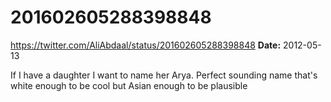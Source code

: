 # 201602605288398848
https://twitter.com/AliAbdaal/status/201602605288398848
**Date:** 2012-05-13

If I have a daughter I want to name her Arya. Perfect sounding name that's white enough to be cool but Asian enough to be plausible
